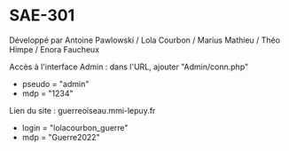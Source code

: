 # SAE-301
 
Développé par 
Antoine Pawlowski / Lola Courbon / Marius Mathieu / Théo Himpe / Enora Faucheux 


Accès à l'interface Admin :
dans l'URL, ajouter "Admin/conn.php"
   - pseudo = "admin"
   - mdp = "1234"
   
Lien du site : guerreoiseau.mmi-lepuy.fr
   - login = "lolacourbon_guerre"
   - mdp = "Guerre2022"
